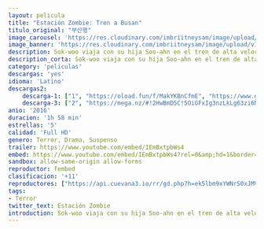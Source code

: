 ```yaml
---
layout: pelicula
title: "Estación Zombie: Tren a Busan"
titulo_original: "부산행"
image_carousel: 'https://res.cloudinary.com/imbriitneysam/image/upload/v1545272889/estacion-poster-min.jpg'
image_banner: 'https://res.cloudinary.com/imbriitneysam/image/upload/v1545272890/estacion-banner-min.jpg'
description: Sok-woo viaja con su hija Soo-ahn en el tren de alta velocidad KTX que va desde Seúl hasta Busan y que une los 442 km que separan las dos ciudades. El trayecto empieza sin problemas, pero pronto una chica muestra síntomas extraños y pierde el control. Cuando los viajeros del tren son conscientes de que tienen ante ellos un virus zombie y que la joven es una infectada.
description_corta: Sok-woo viaja con su hija Soo-ahn en el tren de alta velocidad KTX que va desde Seúl hasta Busan y que une los 442 km que separan las dos ciudades. El trayecto empieza sin problemas, pero pronto una chica muestra síntomas extraños y...
category: 'peliculas'
descargas: 'yes'
idioma: 'Latino'
descargas2:
    descarga-1: ["1", "https://oload.fun/f/MakYKBnCfmE", "https://www.google.com/s2/favicons?domain=openload.co","OpenLoad","https://res.cloudinary.com/imbriitneysam/image/upload/v1541473684/mexico.png", "Latino", "Full HD"]
    descarga-3: ["2", "https://mega.nz/#!2HwBmD5C!5OiGFxIg3nzLkLg63zi6N0O1kkKPkfIPxrqAUR0ci4w", "https://www.google.com/s2/favicons?domain=mega.nz","Mega","https://res.cloudinary.com/imbriitneysam/image/upload/v1541473684/mexico.png", "Latino", "Full HD"]
anio: '2016'
duracion: '1h 58 min'
estrellas: '5'
calidad: 'Full HD'
genero: Terror, Drama, Suspenso
trailer: https://www.youtube.com/embed/IEmBxtpbWs4
embed: https://www.youtube.com/embed/IEmBxtpbWs4?rel=0&amp;hd=1&border=0&wmode=opaque&enablejsapi=1&modestbranding=1&controls=1&showinfo=1
sandbox: allow-same-origin allow-forms
reproductor: fembed
clasificacion: '+11'
reproductores: ["https://api.cuevana3.io/rr/gd.php?h=ek5lbm9xYWNrS0xJMVp5b21KREk0dFBLbjVkaHhkRGdrOG1jbnBpUnhhS1ZwSm1hZE15VzVLMmxrbmxvdk5IbnA1V1pmWHpYcXMyM3hXaWVkdGFSeUw2U3FadVkyUT09"]
tags:
- Terror
twitter_text: Estación Zombie
introduction: Sok-woo viaja con su hija Soo-ahn en el tren de alta velocidad KTX que va desde Seúl hasta Busan y que une los 442 km que separan las dos ciudades. El trayecto empieza sin problemas, pero pronto una chica muestra síntomas extraños y...
---
```



 







